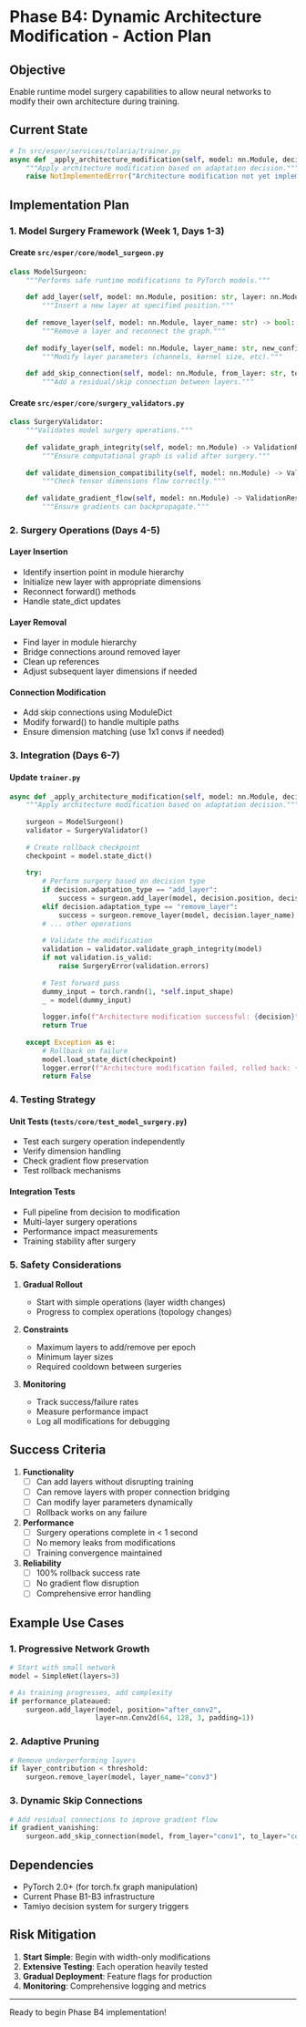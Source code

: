 # Phase B4: Dynamic Architecture Modification - Action Plan

## Objective
Enable runtime model surgery capabilities to allow neural networks to modify their own architecture during training.

## Current State
```python
# In src/esper/services/tolaria/trainer.py
async def _apply_architecture_modification(self, model: nn.Module, decision: AdaptationDecision):
    """Apply architecture modification based on adaptation decision."""
    raise NotImplementedError("Architecture modification not yet implemented")
```

## Implementation Plan

### 1. Model Surgery Framework (Week 1, Days 1-3)

#### Create `src/esper/core/model_surgeon.py`
```python
class ModelSurgeon:
    """Performs safe runtime modifications to PyTorch models."""
    
    def add_layer(self, model: nn.Module, position: str, layer: nn.Module) -> bool:
        """Insert a new layer at specified position."""
        
    def remove_layer(self, model: nn.Module, layer_name: str) -> bool:
        """Remove a layer and reconnect the graph."""
        
    def modify_layer(self, model: nn.Module, layer_name: str, new_config: Dict) -> bool:
        """Modify layer parameters (channels, kernel size, etc)."""
        
    def add_skip_connection(self, model: nn.Module, from_layer: str, to_layer: str) -> bool:
        """Add a residual/skip connection between layers."""
```

#### Create `src/esper/core/surgery_validators.py`
```python
class SurgeryValidator:
    """Validates model surgery operations."""
    
    def validate_graph_integrity(self, model: nn.Module) -> ValidationResult:
        """Ensure computational graph is valid after surgery."""
        
    def validate_dimension_compatibility(self, model: nn.Module) -> ValidationResult:
        """Check tensor dimensions flow correctly."""
        
    def validate_gradient_flow(self, model: nn.Module) -> ValidationResult:
        """Ensure gradients can backpropagate."""
```

### 2. Surgery Operations (Days 4-5)

#### Layer Insertion
- Identify insertion point in module hierarchy
- Initialize new layer with appropriate dimensions
- Reconnect forward() methods
- Handle state_dict updates

#### Layer Removal
- Find layer in module hierarchy
- Bridge connections around removed layer
- Clean up references
- Adjust subsequent layer dimensions if needed

#### Connection Modification
- Add skip connections using ModuleDict
- Modify forward() to handle multiple paths
- Ensure dimension matching (use 1x1 convs if needed)

### 3. Integration (Days 6-7)

#### Update `trainer.py`
```python
async def _apply_architecture_modification(self, model: nn.Module, decision: AdaptationDecision):
    """Apply architecture modification based on adaptation decision."""
    
    surgeon = ModelSurgeon()
    validator = SurgeryValidator()
    
    # Create rollback checkpoint
    checkpoint = model.state_dict()
    
    try:
        # Perform surgery based on decision type
        if decision.adaptation_type == "add_layer":
            success = surgeon.add_layer(model, decision.position, decision.layer_spec)
        elif decision.adaptation_type == "remove_layer":
            success = surgeon.remove_layer(model, decision.layer_name)
        # ... other operations
        
        # Validate the modification
        validation = validator.validate_graph_integrity(model)
        if not validation.is_valid:
            raise SurgeryError(validation.errors)
            
        # Test forward pass
        dummy_input = torch.randn(1, *self.input_shape)
        _ = model(dummy_input)
        
        logger.info(f"Architecture modification successful: {decision}")
        return True
        
    except Exception as e:
        # Rollback on failure
        model.load_state_dict(checkpoint)
        logger.error(f"Architecture modification failed, rolled back: {e}")
        return False
```

### 4. Testing Strategy

#### Unit Tests (`tests/core/test_model_surgery.py`)
- Test each surgery operation independently
- Verify dimension handling
- Check gradient flow preservation
- Test rollback mechanisms

#### Integration Tests
- Full pipeline from decision to modification
- Multi-layer surgery operations
- Performance impact measurements
- Training stability after surgery

### 5. Safety Considerations

1. **Gradual Rollout**
   - Start with simple operations (layer width changes)
   - Progress to complex operations (topology changes)

2. **Constraints**
   - Maximum layers to add/remove per epoch
   - Minimum layer sizes
   - Required cooldown between surgeries

3. **Monitoring**
   - Track success/failure rates
   - Measure performance impact
   - Log all modifications for debugging

## Success Criteria

1. **Functionality**
   - [ ] Can add layers without disrupting training
   - [ ] Can remove layers with proper connection bridging
   - [ ] Can modify layer parameters dynamically
   - [ ] Rollback works on any failure

2. **Performance**
   - [ ] Surgery operations complete in < 1 second
   - [ ] No memory leaks from modifications
   - [ ] Training convergence maintained

3. **Reliability**
   - [ ] 100% rollback success rate
   - [ ] No gradient flow disruption
   - [ ] Comprehensive error handling

## Example Use Cases

### 1. Progressive Network Growth
```python
# Start with small network
model = SimpleNet(layers=3)

# As training progresses, add complexity
if performance_plateaued:
    surgeon.add_layer(model, position="after_conv2", 
                     layer=nn.Conv2d(64, 128, 3, padding=1))
```

### 2. Adaptive Pruning
```python
# Remove underperforming layers
if layer_contribution < threshold:
    surgeon.remove_layer(model, layer_name="conv3")
```

### 3. Dynamic Skip Connections
```python
# Add residual connections to improve gradient flow
if gradient_vanishing:
    surgeon.add_skip_connection(model, from_layer="conv1", to_layer="conv4")
```

## Dependencies

- PyTorch 2.0+ (for torch.fx graph manipulation)
- Current Phase B1-B3 infrastructure
- Tamiyo decision system for surgery triggers

## Risk Mitigation

1. **Start Simple**: Begin with width-only modifications
2. **Extensive Testing**: Each operation heavily tested
3. **Gradual Deployment**: Feature flags for production
4. **Monitoring**: Comprehensive logging and metrics

---

Ready to begin Phase B4 implementation!